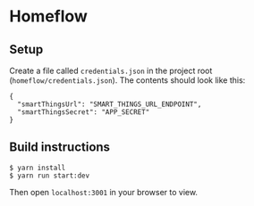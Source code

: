 # Homeflow

## Setup

Create a file called `credentials.json` in the project root (`homeflow/credentials.json`).
The contents should look like this:

```
{
  "smartThingsUrl": "SMART_THINGS_URL_ENDPOINT",
  "smartThingsSecret": "APP_SECRET"
}
```

## Build instructions

```
$ yarn install
$ yarn run start:dev
```

Then open `localhost:3001` in your browser to view.
